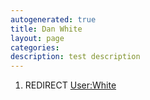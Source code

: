 ```yaml
---
autogenerated: true
title: Dan White
layout: page
categories: 
description: test description
---
```


1.  REDIRECT [User:White](User_White)
